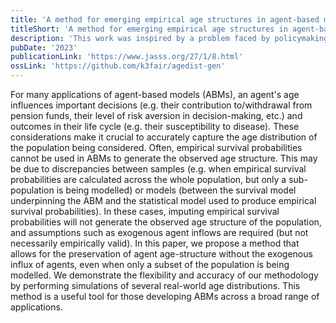 ```yaml
---
title: 'A method for emerging empirical age structures in agent-based models with exogenous survival probabilities'
titleShort: 'A method for emerging empirical age structures in agent-based models with exogenous survival probabilities'
description: 'This work was inspired by a problem faced by policymaking users of agent-based models: how to generate the empirical age distribution in a model with a constant steady-state population. Traditional methods such as survival probability imputation do not work because the assumed statistical model used to estimate those probabilities differs from the agent-based one. Here, we develop a methodology to estimate the correct survival probabilities and generate a large variety of age distributions.'
pubDate: '2023'
publicationLink: 'https://www.jasss.org/27/1/8.html'
ossLink: 'https://github.com/k3fair/agedist-gen'
---
```


For many applications of agent-based models (ABMs), an agent's age influences important decisions (e.g. their contribution to/withdrawal from pension funds, their level of risk aversion in decision-making, etc.) and outcomes in their life cycle (e.g. their susceptibility to disease). These considerations make it crucial to accurately capture the age distribution of the population being considered. Often, empirical survival probabilities cannot be used in ABMs to generate the observed age structure. This may be due to discrepancies between samples (e.g. when empirical survival probabilities are calculated across the whole population, but only a sub-population is being modelled) or models (between the survival model underpinning the ABM and the statistical model used to produce empirical survival probabilities). In these cases, imputing empirical survival probabilities will not generate the observed age structure of the population, and assumptions such as exogenous agent inflows are required (but not necessarily empirically valid). In this paper, we propose a method that allows for the preservation of agent age-structure without the exogenous influx of agents, even when only a subset of the population is being modelled. We demonstrate the flexibility and accuracy of our methodology by performing simulations of several real-world age distributions. This method is a useful tool for those developing ABMs across a broad range of applications. 